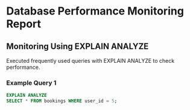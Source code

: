 # Database Performance Monitoring Report

## Monitoring Using EXPLAIN ANALYZE

Executed frequently used queries with EXPLAIN ANALYZE to check performance.

### Example Query 1

```sql
EXPLAIN ANALYZE
SELECT * FROM bookings WHERE user_id = 5;
```
